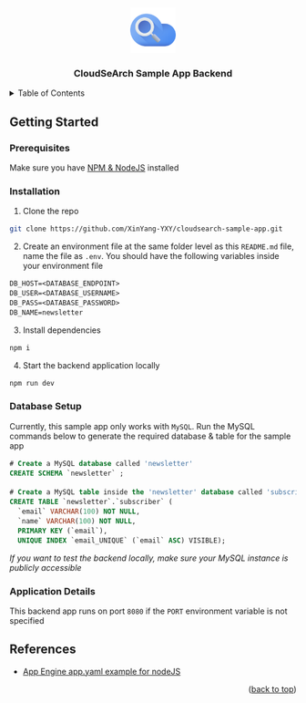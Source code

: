 <div id="top"></div>



<!-- PROJECT LOGO -->
<br />
<div align="center">
    <img src="logo.png" alt="Logo" width="80" height="80">


  <h3 align="center">CloudSeArch Sample App Backend</h3>

  </p>
</div>



<!-- TABLE OF CONTENTS -->
<details>
  <summary>Table of Contents</summary>
  <ol>
    <li>
      <a href="#getting-started">Getting Started</a>
      <ul>
        <li><a href="#prerequisites">Prerequisites</a></li>
        <li><a href="#installation">Installation</a></li>
        <li><a href="#database-setup">Database Setup</a></li>
        <li><a href="#application-details">Application Details</a></li>
      </ul>
    </li>
    <li><a href="#references">References</a></li>
  </ol>
</details>




<!-- GETTING STARTED -->
## Getting Started


### Prerequisites

Make sure you have [NPM & NodeJS](https://docs.npmjs.com/downloading-and-installing-node-js-and-npm) installed

### Installation

1. Clone the repo
```bash
git clone https://github.com/XinYang-YXY/cloudsearch-sample-app.git
```
2. Create an environment file at the same folder level as this `README.md` file, name the file as `.env`. You should have the following variables inside your environment file
```txt
DB_HOST=<DATABASE_ENDPOINT>
DB_USER=<DATABASE_USERNAME>
DB_PASS=<DATABASE_PASSWORD>
DB_NAME=newsletter
```
3. Install dependencies
```bash
npm i
```
4. Start the backend application locally
```bash
npm run dev
```

### Database Setup
Currently, this sample app only works with `MySQL`. Run the MySQL commands below to generate the required database & table for the sample app

```sql
# Create a MySQL database called 'newsletter'
CREATE SCHEMA `newsletter` ;

# Create a MySQL table inside the 'newsletter' database called 'subscriber'
CREATE TABLE `newsletter`.`subscriber` (
  `email` VARCHAR(100) NOT NULL,
  `name` VARCHAR(100) NOT NULL,
  PRIMARY KEY (`email`),
  UNIQUE INDEX `email_UNIQUE` (`email` ASC) VISIBLE);
```

_If you want to test the backend locally, make sure your MySQL instance is publicly accessible_


### Application Details
This backend app runs on port `8080` if the `PORT` environment variable is not specified


## References

* [App Engine app.yaml example for nodeJS](https://github.com/GoogleCloudPlatform/nodejs-docs-samples/tree/bae7a4035f85fba1c2268998c71f02a188ff2414/cloud-sql/mysql/mysql)

<p align="right">(<a href="#top">back to top</a>)</p>